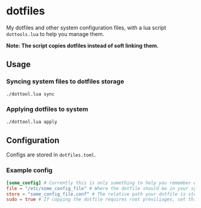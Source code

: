 # dotfiles
My dotfiles and other system configuration files, with a lua script `dottools.lua` to help you manage them. 

**Note: The script copies dotfiles instead of soft linking them.**

## Usage
### Syncing system files to dotfiles storage
```bash
./dottool.lua sync
```
### Applying dotfiles to system
```bash
./dottool.lua apply
```

## Configuration
Configs are stored in `dotfiles.toml`.
### Example config
```toml
[some_config] # Currently this is only something to help you remember what the dotfile is. 
file = "/etc/some_config_file" # Where the dotfile should be in your system. Relative paths are supported. 
store = "some_config_file.conf" # The relative path your dotfile is stored. 
sudo = true # If copying the dotfile requires root previliages, set this to true. Otherwise set it to false or leave it unset. 
```